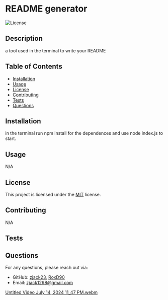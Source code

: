 # README generator

![License](https://img.shields.io/badge/License-MIT-brightgreen.svg)

## Description

a tool used in the terminal to write your README

## Table of Contents

- [Installation](#installation)
- [Usage](#usage)
- [License](#license)
- [Contributing](#contributing)
- [Tests](#tests)
- [Questions](#questions)

## Installation

in the terminal run npm install for the dependences and use node index.js to start.

## Usage

N/A

## License

This project is licensed under the [MIT](https://opensource.org/licenses/MIT) license.

## Contributing

N/A

## Tests



## Questions

For any questions, please reach out via:

- GitHub: [zjack23](https://github.com/zjack23), [RoxD90](https://github.com/RoxD90)
- Email: [zjack1298@gmail.com](mailto:zjack1298@gmail.com)

[Untitled Video July 14, 2024 11_47 PM.webm](https://github.com/user-attachments/assets/436fa90d-e6a4-4b84-a7df-6fbf7d1e2faf)
